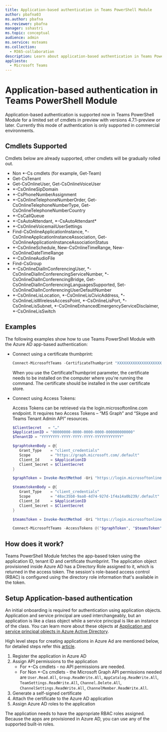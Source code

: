 ```yaml
---
title: Application-based authentication in Teams PowerShell Module
author: pbafna03
ms.author: pbafna
ms.reviewer: pbafna
manager: sshastri
ms.topic: conceptual
audience: admin
ms.service: msteams
ms.collection: 
  - M365-collaboration
description: Learn about application-based authentication in Teams PowerShell Module, used for administration of Microsoft Teams.
appliesto: 
  - Microsoft Teams
---
```


# Application-based authentication in Teams PowerShell Module

Application-based authentication is supported now in Teams PowerShell Module for a limited set of cmdlets in preview with versions 4.7.1-preview or later. Currently this mode of authentication is only supported in commercial environments.


## Cmdlets Supported

Cmdlets below are already supported, other cmdlets will be gradually rolled out. 

  - Non \*-Cs cmdlets (for example, Get-Team)
  - Get-CsTenant
  - Get-CsOnlineUser, Get-CsOnlineVoiceUser
  - \*-CsOnlineSipDomain 
  - \*-CsPhoneNumberAssignment
  - \*-CsOnlineTelephoneNumberOrder, Get-CsOnlineTelephoneNumberType, Get-CsOnlineTelephoneNumberCountry
  - \*-CsCallQueue
  - \*-CsAutoAttendant, \*-CsAutoAttendant\*
  - \*-CsOnlineVoicemailUserSettings
  - Find-CsOnlineApplicationInstance, \*-CsOnlineApplicationInstanceAssociation, Get-CsOnlineApplicationInstanceAssociationStatus
  - \*-CsOnlineSchedule, New-CsOnlineTimeRange, New-CsOnlineDateTimeRange
  - \*-CsOnlineAudioFile
  - Find-CsGroup
  - \*-CsOnlineDialInConferencingUser, \*-CsOnlineDialInConferencingServiceNumber, \*-CsOnlineDialInConferencingBridge, Get-CsOnlineDialInConferencingLanguagesSupported, Set-CsOnlineDialInConferencingUserDefaultNumber
  - \*-CsOnlineLisLocation, \*-CsOnlineLisCivicAddress, \*-CsOnlineLisWirelessAccessPoint, \*-CsOnlineLisPort, \*-CsOnlineLisSubnet, \*-CsOnlineEnhancedEmergencyServiceDisclaimer, \*-CsOnlineLisSwitch


## Examples

The following examples show how to use Teams PowerShell Module with the Azure AD app-based authentication: 

- Connect using a certificate thumbprint:

  ```powershell
  Connect-MicrosoftTeams -CertificateThumbprint "XXXXXXXXXXXXXXXXXXXXXXXXXXXXXXXXXXXXXXXX" -ApplicationId "00000000-0000-0000-0000-000000000000" -TenantId "YYYYYYYY-YYYY-YYYY-YYYY-YYYYYYYYYYYY"
  ```
  When you use the CertificateThumbprint parameter, the certificate needs to be installed on the computer where you're running the command. The certificate should be installed in the user certificate store.
  
- Connect using Access Tokens:
  
  Access Tokens can be retrieved via the login.microsoftonline.com endpoint. It requires two Access Tokens – “MS Graph” and “Skype and Teams Tenant Admin API” resources.

  ```powershell
  $ClientSecret   = "…"
  $ApplicationID = "00000000-0000-0000-0000-000000000000"
  $TenantID = "YYYYYYYY-YYYY-YYYY-YYYY-YYYYYYYYYYYY"

  $graphtokenBody = @{   
     Grant_Type    = "client_credentials"   
     Scope         = "https://graph.microsoft.com/.default"   
     Client_Id     = $ApplicationID   
     Client_Secret = $ClientSecret   
  }  

  $graphToken = Invoke-RestMethod -Uri "https://login.microsoftonline.com/$TenantID/oauth2/v2.0/token" -Method POST -Body $graphtokenBody | Select-Object -ExpandProperty Access_Token 

  $teamstokenBody = @{   
     Grant_Type    = "client_credentials"   
     Scope         = "48ac35b8-9aa8-4d74-927d-1f4a14a0b239/.default"   
     Client_Id     = $ApplicationID   
     Client_Secret = $ClientSecret 
  } 

  $teamsToken = Invoke-RestMethod -Uri "https://login.microsoftonline.com/$TenantID/oauth2/v2.0/token" -Method POST -Body $teamstokenBody | Select-Object -ExpandProperty Access_Token 

  Connect-MicrosoftTeams -AccessTokens @("$graphToken", "$teamsToken")
  ```
  
## How does it work?

Teams PowerShell Module fetches the app-based token using the application ID, tenant ID and certificate thumbprint. The application object provisioned inside Azure AD has a Directory Role assigned to it, which is returned in the access token. The session's role-based access control (RBAC) is configured using the directory role information that's available in the token.


## Setup Application-based authentication

An initial onboarding is required for authentication using application objects. Application and service principal are used interchangeably, but an application is like a class object while a service principal is like an instance of the class. You can learn more about these objects at [Application and service principal objects in Azure Active Directory](/azure/active-directory/develop/app-objects-and-service-principals).

High level steps for creating applications in Azure Ad are mentioned below, for detailed steps refer this [article](/azure/active-directory/develop/howto-create-service-principal-portal).

1. Register the application in Azure AD
2. Assign API permissions to the application
   - For \*-Cs cmdlets - no API permissions are needed.
   - For Non \*-Cs cmdlets - the Microsoft Graph API permissions needed are `User.Read.All`, `Group.ReadWrite.All`, `AppCatalog.ReadWrite.All`, `TeamSettings.ReadWrite.All`, `Channel.Delete.All`, `ChannelSettings.ReadWrite.All`, `ChannelMember.ReadWrite.All`.  
3. Generate a self-signed certificate
4. Attach the certificate to the Azure AD application
5. Assign Azure AD roles to the application

The application needs to have the appropriate RBAC roles assigned. Because the apps are provisioned in Azure AD, you can use any of the supported built-in roles.
 

